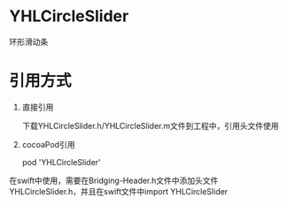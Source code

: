 # YHLCircleSlider
环形滑动条

# 引用方式
1. 直接引用

    下载YHLCircleSlider.h/YHLCircleSlider.m文件到工程中，引用头文件使用

2. cocoaPod引用

    pod 'YHLCircleSlider'

在swift中使用，需要在Bridging-Header.h文件中添加头文件YHLCircleSlider.h，并且在swift文件中import YHLCircleSlider
